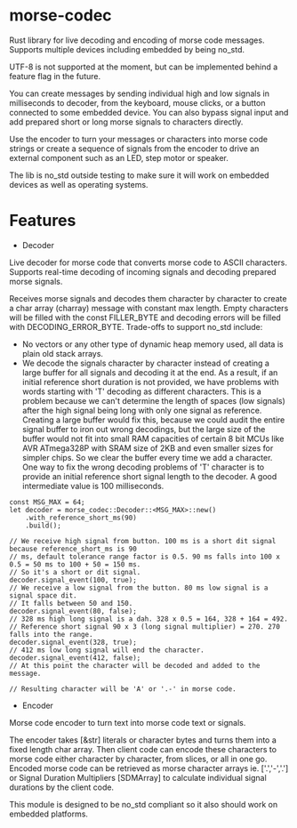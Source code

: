 # morse-codec
Rust library for live decoding and encoding of morse code messages. Supports multiple devices including embedded by being no_std.

UTF-8 is not supported at the moment, but can be implemented behind
a feature flag in the future.

You can create messages by sending individual high and low signals in milliseconds to decoder,
from the keyboard, mouse clicks, or a button connected to some embedded device.
You can also bypass signal input and add prepared short or long morse signals to characters
directly.

Use the encoder to turn your messages or characters into morse code strings or create a
sequence of signals from the encoder to drive an external component such as an LED, step motor or speaker.

The lib is no_std outside testing to make sure it will work on embedded devices
as well as operating systems.

# Features

* Decoder

Live decoder for morse code that converts morse code to ASCII characters. Supports real-time decoding of incoming signals and decoding
prepared morse signals.

Receives morse signals and decodes them character by character
to create a char array (charray) message with constant max length.
Empty characters will be filled with the const FILLER_BYTE and
decoding errors will be filled with DECODING_ERROR_BYTE.
Trade-offs to support no_std include:
* No vectors or any other type of dynamic heap memory used, all data is plain old stack arrays.
* We decode the signals character by character instead of creating a large buffer for all
  signals and decoding it at the end. As a result, if an initial reference short duration is not
  provided, we have problems with words starting with 'T' decoding as different characters. This is a problem because
  we can't determine the length of spaces (low signals) after the high signal being long with only one signal as reference.
  Creating a large buffer would fix this, because we could audit the entire signal buffer to iron out wrong decodings,
  but the large size of the buffer would not fit into small RAM capacities of certain 8 bit
  MCUs like AVR ATmega328P with SRAM size of 2KB and even smaller sizes for simpler chips. So we
  clear the buffer every time we add a character.
  One way to fix the wrong decoding problems of 'T' character is to provide an initial reference short signal
  length to the decoder. A good intermediate value is 100 milliseconds.

```
const MSG_MAX = 64;
let decoder = morse_codec::Decoder::<MSG_MAX>::new()
    .with_reference_short_ms(90)
    .build();

// We receive high signal from button. 100 ms is a short dit signal because reference_short_ms is 90
// ms, default tolerance range factor is 0.5. 90 ms falls into 100 x 0.5 = 50 ms to 100 + 50 = 150 ms.
// So it's a short or dit signal.
decoder.signal_event(100, true);
// We receive a low signal from the button. 80 ms low signal is a signal space dit.
// It falls between 50 and 150.
decoder.signal_event(80, false);
// 328 ms high long signal is a dah. 328 x 0.5 = 164, 328 + 164 = 492.
// Reference short signal 90 x 3 (long signal multiplier) = 270. 270 falls into the range.
decoder.signal_event(328, true);
// 412 ms low long signal will end the character.
decoder.signal_event(412, false);
// At this point the character will be decoded and added to the message.

// Resulting character will be 'A' or '.-' in morse code.

```

* Encoder

Morse code encoder to turn text into morse code text or signals.

The encoder takes [&str] literals or character bytes and
turns them into a fixed length char array. Then client code can encode these characters
to morse code either character by character, from slices, or all in one go.  
Encoded morse code can be retrieved as morse character arrays ie. ['.','-','.'] or Signal
Duration Multipliers [SDMArray] to calculate individual signal durations by the client code.

This module is designed to be no_std compliant so it also should work on embedded platforms.

